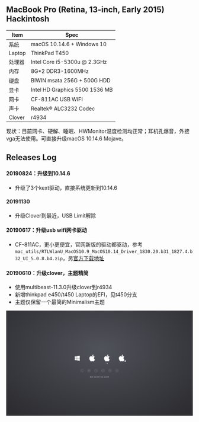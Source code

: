 ## MacBook Pro (Retina, 13-inch, Early 2015) Hackintosh

| Item | Spec |
|------|------|
|系统   | macOS 10.14.6 + Windows 10 |
|Laptop| ThinkPad T450 |
|处理器 | Intel Core i5-5300u @ 2.3GHz |
|内存   | 8G*2 DDR3-1600MHz |
|硬盘   | BIWIN msata 256G + 500G HDD |
|显卡   | Intel HD Graphics 5500 1536 MB|
|网卡   | CF-811AC USB WIFI |
|声卡   | Realtek® ALC3232 Codec |
|Clover| r4934 |

现状：目前网卡、硬解、睡眠、HWMonitor温度检测均正常；耳机孔爆音，外接vga无法使用。可直接升级macOS 10.14.6 Mojave。

## Releases Log

#### 20190824：升级到10.14.6
  - 升级了3个kext驱动，直接系统更新到10.14.6


#### 20191130
  - 升级Clover到最近，USB Limit解除

#### 20190617：升级usb wifi网卡驱动
  - CF-811AC，更小更便宜，官网新版的驱动都驱动，参考`mac_utils/RTLWlanU_MacOS10.9_MacOS10.14_Driver_1830.20.b31_1827.4.b32_UI_5.0.8.b4.zip`，另[官方下载地址](http://www.comfast.cn/index.php?m=content&c=index&a=show&catid=30&id=335)

#### 20190610：升级clover，主题精简
  - 使用multibeast-11.3.0升级clover到r4934
  - 新增thinkpad e450/t450 Laptop的EFI，见t450分支
  - 主题仅保留一个最简的Minimalism主题

![](EFI/CLOVER/themes/Minimalism/screenshot.png)
